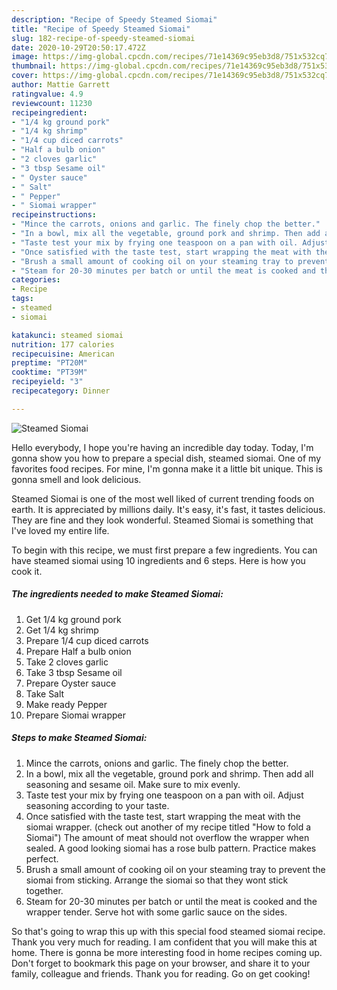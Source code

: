 ```yaml
---
description: "Recipe of Speedy Steamed Siomai"
title: "Recipe of Speedy Steamed Siomai"
slug: 182-recipe-of-speedy-steamed-siomai
date: 2020-10-29T20:50:17.472Z
image: https://img-global.cpcdn.com/recipes/71e14369c95eb3d8/751x532cq70/steamed-siomai-recipe-main-photo.jpg
thumbnail: https://img-global.cpcdn.com/recipes/71e14369c95eb3d8/751x532cq70/steamed-siomai-recipe-main-photo.jpg
cover: https://img-global.cpcdn.com/recipes/71e14369c95eb3d8/751x532cq70/steamed-siomai-recipe-main-photo.jpg
author: Mattie Garrett
ratingvalue: 4.9
reviewcount: 11230
recipeingredient:
- "1/4 kg ground pork"
- "1/4 kg shrimp"
- "1/4 cup diced carrots"
- "Half a bulb onion"
- "2 cloves garlic"
- "3 tbsp Sesame oil"
- " Oyster sauce"
- " Salt"
- " Pepper"
- " Siomai wrapper"
recipeinstructions:
- "Mince the carrots, onions and garlic. The finely chop the better."
- "In a bowl, mix all the vegetable, ground pork and shrimp. Then add all seasoning and sesame oil. Make sure to mix evenly."
- "Taste test your mix by frying one teaspoon on a pan with oil. Adjust seasoning according to your taste."
- "Once satisfied with the taste test, start wrapping the meat with the siomai wrapper. (check out another of my recipe titled &#34;How to fold a Siomai&#34;) The amount of meat should not overflow the wrapper when sealed. A good looking siomai has a rose bulb pattern. Practice makes perfect."
- "Brush a small amount of cooking oil on your steaming tray to prevent the siomai from sticking. Arrange the siomai so that they wont stick together."
- "Steam for 20-30 minutes per batch or until the meat is cooked and the wrapper tender. Serve hot with some garlic sauce on the sides."
categories:
- Recipe
tags:
- steamed
- siomai

katakunci: steamed siomai 
nutrition: 177 calories
recipecuisine: American
preptime: "PT20M"
cooktime: "PT39M"
recipeyield: "3"
recipecategory: Dinner

---
```



![Steamed Siomai](https://img-global.cpcdn.com/recipes/71e14369c95eb3d8/751x532cq70/steamed-siomai-recipe-main-photo.jpg)

Hello everybody, I hope you're having an incredible day today. Today, I'm gonna show you how to prepare a special dish, steamed siomai. One of my favorites food recipes. For mine, I'm gonna make it a little bit unique. This is gonna smell and look delicious.



Steamed Siomai is one of the most well liked of current trending foods on earth. It is appreciated by millions daily. It's easy, it's fast, it tastes delicious. They are fine and they look wonderful. Steamed Siomai is something that I've loved my entire life.


To begin with this recipe, we must first prepare a few ingredients. You can have steamed siomai using 10 ingredients and 6 steps. Here is how you cook it.

<!--inarticleads1-->

##### The ingredients needed to make Steamed Siomai:

1. Get 1/4 kg ground pork
1. Get 1/4 kg shrimp
1. Prepare 1/4 cup diced carrots
1. Prepare Half a bulb onion
1. Take 2 cloves garlic
1. Take 3 tbsp Sesame oil
1. Prepare  Oyster sauce
1. Take  Salt
1. Make ready  Pepper
1. Prepare  Siomai wrapper




<!--inarticleads2-->

##### Steps to make Steamed Siomai:

1. Mince the carrots, onions and garlic. The finely chop the better.
1. In a bowl, mix all the vegetable, ground pork and shrimp. Then add all seasoning and sesame oil. Make sure to mix evenly.
1. Taste test your mix by frying one teaspoon on a pan with oil. Adjust seasoning according to your taste.
1. Once satisfied with the taste test, start wrapping the meat with the siomai wrapper. (check out another of my recipe titled &#34;How to fold a Siomai&#34;) The amount of meat should not overflow the wrapper when sealed. A good looking siomai has a rose bulb pattern. Practice makes perfect.
1. Brush a small amount of cooking oil on your steaming tray to prevent the siomai from sticking. Arrange the siomai so that they wont stick together.
1. Steam for 20-30 minutes per batch or until the meat is cooked and the wrapper tender. Serve hot with some garlic sauce on the sides.




So that's going to wrap this up with this special food steamed siomai recipe. Thank you very much for reading. I am confident that you will make this at home. There is gonna be more interesting food in home recipes coming up. Don't forget to bookmark this page on your browser, and share it to your family, colleague and friends. Thank you for reading. Go on get cooking!
